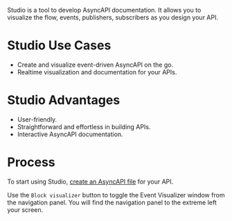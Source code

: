 Studio is a tool to develop AsyncAPI documentation. It allows you to visualize the flow, events, publishers, subscribers as you design your API.

# Studio Use Cases

- Create and visualize event-driven AsyncAPI on the go.
- Realtime visualization and documentation for your APIs.


# Studio Advantages 
- User-friendly.
- Straightforward and effortless in building APIs.
- Interactive AsyncAPI documentation.

# Process

To start using Studio, [create an AsyncAPI file](https://www.asyncapi.com/docs/tutorials/streetlights#creating-the-asyncapi-file) for your API.

Use the `Block visualizer` button to toggle the Event Visualizer window from the navigation panel. You will find the navigation panel to the extreme left your screen. 